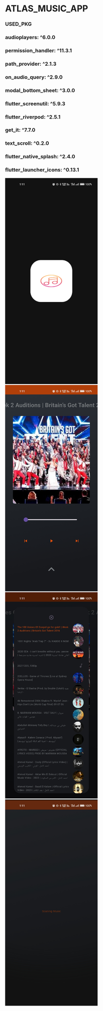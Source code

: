 # ATLAS_MUSIC_APP

### USED_PKG

###  audioplayers: ^6.0.0
###  permission_handler: ^11.3.1
###  path_provider: ^2.1.3
###  on_audio_query: ^2.9.0
###  modal_bottom_sheet: ^3.0.0
###  flutter_screenutil: ^5.9.3
###  flutter_riverpod: ^2.5.1
###  get_it: ^7.7.0
###  text_scroll: ^0.2.0
###  flutter_native_splash: ^2.4.0
###  flutter_launcher_icons: ^0.13.1


<img src="images/1.jpg" width="300" />

<img src="images/2.jpg" width="300" />

<img src="images/3.jpg" width="300" />

<img src="images/4.jpg" width="300" />